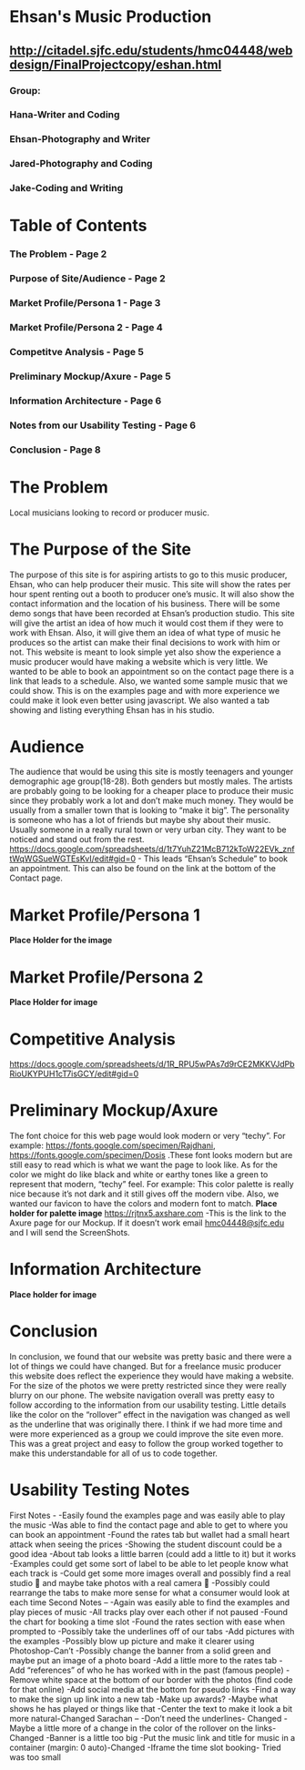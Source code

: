 # Ehsan's Music Production
## http://citadel.sjfc.edu/students/hmc04448/webdesign/FinalProjectcopy/eshan.html
### Group:
### Hana-Writer and Coding
### Ehsan-Photography and Writer
### Jared-Photography and Coding
### Jake-Coding and Writing

# Table of Contents
### The Problem                -           Page 2
### Purpose of Site/Audience    -          Page 2
### Market Profile/Persona 1     -         Page 3
### Market Profile/Persona 2      -        Page 4
### Competitve Analysis            -       Page 5
### Preliminary Mockup/Axure        -      Page 5
### Information Architecture         -     Page 6
### Notes from our Usability Testing   -   Page 6
### Conclusion                          -  Page 8


# **The Problem**
Local musicians looking to record or producer music. 

# **The Purpose of the Site**
The purpose of this site is for aspiring artists to go to this music producer, Ehsan, who can help producer their music. This site will show the rates per hour spent renting out a booth to producer one’s music. It will also show the contact information and the location of his business. There will be some demo songs that have been recorded at Ehsan’s production studio. This site will give the artist an idea of how much it would cost them if they were to work with Ehsan. Also, it will give them an idea of what type of music he produces so the artist can make their final decisions to work with him or not.
This website is meant to look simple yet also show the experience a music producer would have making a website which is very little. We wanted to be able to book an appointment so on the contact page there is a link that leads to a schedule. Also, we wanted some sample music that we could show. This is on the examples page and with more experience we could make it look even better using javascript. We also wanted a tab showing and listing everything Ehsan has in his studio. 

# **Audience**
The audience that would be using this site is mostly teenagers and younger demographic age group(18-28). Both genders but mostly males. The artists are probably going to be looking for a cheaper place to produce their music since they probably work a lot and don’t make much money. They would be usually from a smaller town that is looking to “make it big”. The personality is someone who has a lot of friends but maybe shy about their music. Usually someone in a really rural town or very urban city. They want to be noticed and stand out from the rest. 
https://docs.google.com/spreadsheets/d/1t7YuhZ21McB712kToW22EVk_znftWqWGSueWGTEsKvI/edit#gid=0 - This leads “Ehsan’s Schedule” to book an appointment. This can also be found on the link at the bottom of the Contact page. 

# **Market Profile/Persona 1**
**Place Holder for the image**

# **Market Profile/Persona 2**
**Place Holder for image**

# **Competitive Analysis**
https://docs.google.com/spreadsheets/d/1R_RPU5wPAs7d9rCE2MKKVJdPbRioUKYPUH1cT7isGCY/edit#gid=0

# **Preliminary Mockup/Axure**
The font choice for this web page would look modern or very “techy”. For example: https://fonts.google.com/specimen/Rajdhani, https://fonts.google.com/specimen/Dosis .These font looks modern but are still easy to read which is what we want the page to look like. As for the color we might do like black and white or earthy tones like a green to represent that modern, “techy” feel. For example: This color palette is really nice because it’s not dark and it still gives off the modern vibe. Also, we wanted our favicon to have the colors and modern font to match. 
**Place holder for palette image**
https://rjtnx5.axshare.com -This is the link to the Axure page for our Mockup. If it doesn’t work email hmc04448@sjfc.edu and I will send the ScreenShots. 

# **Information Architecture**
**Place holder for image**

# **Conclusion**
In conclusion, we found that our website was pretty basic and there were a lot of things we could have changed. But for a freelance music producer this website does reflect the experience they would have making a website. For the size of the photos we were pretty restricted since they were really blurry on our phone. The website navigation overall was pretty easy to follow according to the information from our usability testing. Little details like the color on the “rollover” effect in the navigation was changed as well as the underline that was originally there. I think if we had more time and were more experienced as a group we could improve the site even more. This was a great project and easy to follow the group worked together to make this understandable for all of us to code together. 

# **Usability Testing Notes**
First Notes - 
  -Easily found the examples page and was easily able to play the music
  -Was able to find the contact page and able to get to where you can book an appointment
  -Found the rates tab but wallet had a small heart attack when seeing the prices
  -Showing the student discount could be a good idea
  -About tab looks a little barren (could add a little to it) but it works
  -Examples could get some sort of label to be able to let people know what each track is
  -Could get some more images overall and possibly find a real studio :shrug: and maybe take photos with a real camera :shrug:
  -Possibly could rearrange the tabs to make more sense for what a consumer would look at each time
Second Notes – 
  -Again was easily able to find the examples and play pieces of music
  -All tracks play over each other if not paused
  -Found the chart for booking a time slot
  -Found the rates section with ease when prompted to
  -Possibly take the underlines off of our tabs
  -Add pictures with the examples
  -Possibly blow up picture and make it clearer using Photoshop-Can’t
  -Possibly change the banner from a solid green and maybe put an image of a photo board
  -Add a little more to the rates tab
  -Add “references” of who he has worked with in the past (famous people)
  -Remove white space at the bottom of our border with the photos (find code for that online)
  -Add social media at the bottom for pseudo links
  -Find a way to make the sign up link into a new tab
  -Make up awards?
  -Maybe what shows he has played or things like that
  -Center the text to make it look a bit more natural-Changed
Sarachan –
  -Don’t need the underlines- Changed
  -Maybe a little more of a change in the color of the rollover on the links-Changed
  -Banner is a little too big
  -Put the music link and title for music in a container (margin: 0 auto)-Changed
  -Iframe the time slot booking- Tried was too small
